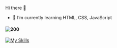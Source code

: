 Hi there 👋

- 🌱 I’m currently learning HTML, CSS, JavaScript
#### ![200](https://www.codewars.com/users/liavitski/badges/small)

[![My Skills](https://skills.thijs.gg/icons?i=html,css,js&theme=dark)](https://skills.thijs.gg)
